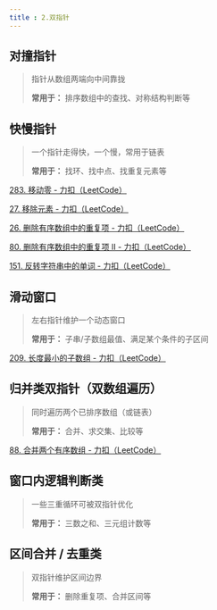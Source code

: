 ```yaml
---
title : 2.双指针
---
```


## 对撞指针

>指针从数组两端向中间靠拢
>
>**常用于：** 排序数组中的查找、对称结构判断等



## 快慢指针

>一个指针走得快，一个慢，常用于链表
>
>**常用于：** 找环、找中点、找重复元素等

[283. 移动零 - 力扣（LeetCode）](https://leetcode.cn/problems/move-zeroes/description/?envType=study-plan-v2&envId=programming-skills)

[27. 移除元素 - 力扣（LeetCode）](https://leetcode.cn/problems/remove-element/description/?envType=study-plan-v2&envId=top-interview-150)

[26. 删除有序数组中的重复项 - 力扣（LeetCode）](https://leetcode.cn/problems/remove-duplicates-from-sorted-array/description/?envType=study-plan-v2&envId=top-interview-150)

[80. 删除有序数组中的重复项 II - 力扣（LeetCode）](https://leetcode.cn/problems/remove-duplicates-from-sorted-array-ii/description/?envType=study-plan-v2&envId=top-interview-150)

[151. 反转字符串中的单词 - 力扣（LeetCode）](https://leetcode.cn/problems/reverse-words-in-a-string/?envType=study-plan-v2&envId=top-interview-150)

## 滑动窗口

>左右指针维护一个动态窗口
>
>**常用于：** 子串/子数组最值、满足某个条件的子区间

[209. 长度最小的子数组 - 力扣（LeetCode）](https://leetcode.cn/problems/minimum-size-subarray-sum/description/?envType=study-plan-v2&envId=top-interview-150)

## 归并类双指针（双数组遍历）

>同时遍历两个已排序数组（或链表）
>
>**常用于：** 合并、求交集、比较等

[88. 合并两个有序数组 - 力扣（LeetCode）](https://leetcode.cn/problems/merge-sorted-array/description/?envType=study-plan-v2&envId=top-interview-150)

## 窗口内逻辑判断类

>一些三重循环可被双指针优化
>
>**常用于：** 三数之和、三元组计数等

## **区间合并 / 去重类**

>双指针维护区间边界
>
>**常用于：** 删除重复项、合并区间等